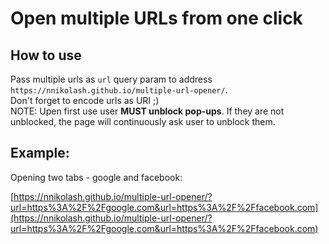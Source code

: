   # Open multiple URLs from one click

## How to use
Pass multiple urls as `url` query param to address `https://nnikolash.github.io/multiple-url-opener/`.  
Don't forget to encode urls as URI ;)  
NOTE: Upen first use user **MUST unblock pop-ups**. If they are not unblocked, the page will continuously ask user to unblock them.

## Example:
Opening two tabs - google and facebook:

[https://nnikolash.github.io/multiple-url-opener/?url=https%3A%2F%2Fgoogle.com&url=https%3A%2F%2Ffacebook.com](https://nnikolash.github.io/multiple-url-opener/?url=https%3A%2F%2Fgoogle.com&url=https%3A%2F%2Ffacebook.com)

